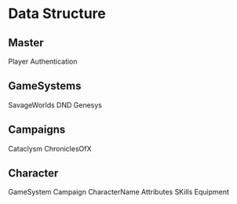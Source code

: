 # Data Structure

## Master
Player
Authentication

## GameSystems
SavageWorlds
DND
Genesys

## Campaigns
Cataclysm
ChroniclesOfX

## Character
GameSystem
Campaign
CharacterName
Attributes
SKills
Equipment
